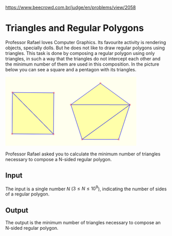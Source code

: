 https://www.beecrowd.com.br/judge/en/problems/view/2058

# Triangles and Regular Polygons

Professor Rafael loves Computer Graphics. Its favourite activity is rendering
objects, specially dolls. But he does not like to draw regular polygons using
triangles. This task is done by composing a regular polygon using only
triangles, in such a way that the triangles do not intercept each other and
the minimum number of them are used in this composition. In the picture below
you can see a square and a pentagon with its triangles.

![](imgs/UOJ_2058.png)

Professor Rafael asked you to calculate the minimum number of triangles
necessary to compose a N-sided regular polygon.

## Input

The input is a single number $N$ ($3 \leq N \leq 10^9$), indicating the number
of sides of a regular polygon.

## Output

The output is the minimum number of triangles necessary to compose an N-sided
regular polygon.

